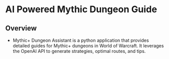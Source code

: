 # AI Powered Mythic Dungeon Guide



## Overview

- Mythic+ Dungeon Assistant is a python application that provides detailed guides for Mythic+ dungeons in World of Warcraft. It leverages the OpenAI API to generate strategies, optimal routes, and tips.

